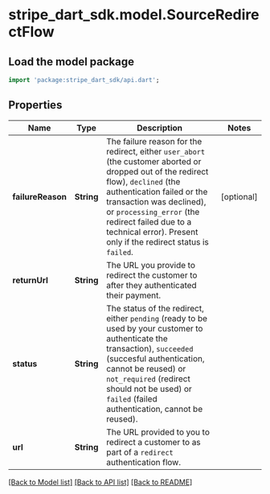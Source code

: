 # stripe_dart_sdk.model.SourceRedirectFlow

## Load the model package
```dart
import 'package:stripe_dart_sdk/api.dart';
```

## Properties
Name | Type | Description | Notes
------------ | ------------- | ------------- | -------------
**failureReason** | **String** | The failure reason for the redirect, either `user_abort` (the customer aborted or dropped out of the redirect flow), `declined` (the authentication failed or the transaction was declined), or `processing_error` (the redirect failed due to a technical error). Present only if the redirect status is `failed`. | [optional] 
**returnUrl** | **String** | The URL you provide to redirect the customer to after they authenticated their payment. | 
**status** | **String** | The status of the redirect, either `pending` (ready to be used by your customer to authenticate the transaction), `succeeded` (succesful authentication, cannot be reused) or `not_required` (redirect should not be used) or `failed` (failed authentication, cannot be reused). | 
**url** | **String** | The URL provided to you to redirect a customer to as part of a `redirect` authentication flow. | 

[[Back to Model list]](../README.md#documentation-for-models) [[Back to API list]](../README.md#documentation-for-api-endpoints) [[Back to README]](../README.md)


